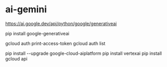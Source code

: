# ai-gemini
https://ai.google.dev/api/python/google/generativeai


pip install google-generativeai


gcloud auth print-access-token
gcloud auth list

pip install --upgrade google-cloud-aiplatform
pip install vertexai
pip install gcloud api
